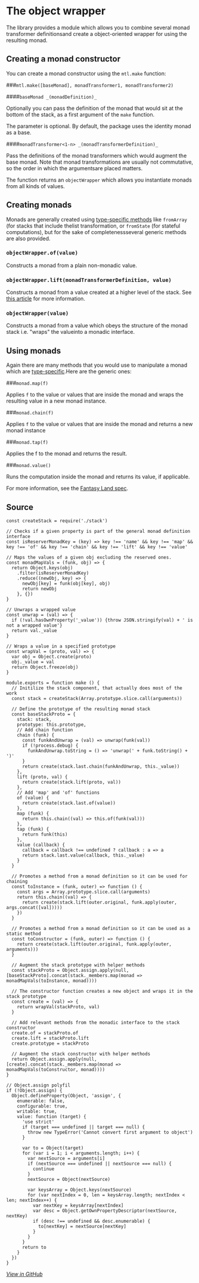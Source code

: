 # The object wrapper

The library provides a module which allows you to combine several monad transformer definitionsand create a object-oriented wrapper for using the resulting monad.

## Creating a monad constructor

You can create a monad constructor using the `mtl.make` function:

###`mtl.make([baseMonad], monadTransformer1, monadTransformer2)`

####`baseMonad _(monadDefinition)_`

Optionally you can pass the definition of the monad that would sit at the bottom of the stack, as a first argument of the `make` function.

The parameter is optional. By default, the package uses the identity monad as a base.

####`monadTransformer<1-n> _(monadTransformerDefinition)_`

Pass the definitions of the monad transformers which would augment the base monad. Note that monad transformations are usually not commutative, so the order in which the argumentsare placed matters.

The function returns an `objectWrapper` which allows you instantiate monads from all kinds of values.

## Creating monads

Monads are generally created using [type-specific methods](api.md) like `fromArray` (for stacks that include thelist transformation, or `fromState` (for stateful computations), but for the sake of completenessseveral generic methods are also provided.

### `objectWrapper.of(value)`

Constructs a monad from a plain non-monadic value.

### `objectWrapper.lift(monadTransformerDefinition, value)`

Constructs a monad from a value created at a higher level of the stack. See [this article](https://en.wikibooks.org/wiki/Haskell/Monad_transformers#Lifting) for more information.

### `objectWrapper(value)`

Constructs a monad from a value which obeys the structure of the monad stack i.e. "wraps" the valueinto a monadic interface.

## Using monads

Again there are many methods that you would use to manipulate a monad which are [type-specific](api.md).Here are the generic ones:

###`monad.map(f)`

Applies `f` to the value or values that are inside the monad and wraps the resulting value in a new monad instance.

###`monad.chain(f)`

Applies `f` to the value or values that are inside the monad and returns a new monad instance

###`monad.tap(f)`

Applies the f to the monad and returns the result.

###`monad.value()`

Runs the computation inside the monad and returns its value, if applicable.

For more information, see the [Fantasy Land spec](https://github.com/fantasyland/fantasy-land).

## Source

    const createStack = require('./stack')
    
    // Checks if a given property is part of the general monad definition interface
    const isReserverMonadKey = (key) => key !== 'name' && key !== 'map' && key !== 'of' && key !== 'chain' && key !== 'lift' && key !== 'value'
    
    // Maps the values of a given obj excluding the reserved ones.
    const monadMapVals = (funk, obj) => {
      return Object.keys(obj)
        .filter(isReserverMonadKey)
        .reduce((newObj, key) => {
          newObj[key] = funk(obj[key], obj)
          return newObj
        }, {})
    }
    
    // Unwraps a wrapped value
    const unwrap = (val) => {
      if (!val.hasOwnProperty('_value')) {throw JSON.stringify(val) + ' is not a wrapped value'}
      return val._value
    }
    
    // Wraps a value in a specified prototype
    const wrapVal = (proto, val) => {
      var obj = Object.create(proto)
      obj._value = val
      return Object.freeze(obj)
    }
    
    module.exports = function make () {
      // Initilize the stack component, that actually does most of the work
      const stack = createStack(Array.prototype.slice.call(arguments))
    
      // Define the prototype of the resulting monad stack
      const baseStackProto = {
        stack: stack,
        prototype: this.prototype,
        // Add chain function
        chain (funk) {
          const funkAndUnwrap = (val) => unwrap(funk(val))
          if (!process.debug) {
            funkAndUnwrap.toString = () => 'unwrap(' + funk.toString() + ')'
          }
          return create(stack.last.chain(funkAndUnwrap, this._value))
        },
        lift (proto, val) {
          return create(stack.lift(proto, val))
        },
        // Add 'map' and 'of' functions
        of (value) {
          return create(stack.last.of(value))
        },
        map (funk) {
          return this.chain((val) => this.of(funk(val)))
        },
        tap (funk) {
          return funk(this)
        },
        value (callback) {
          callback = callback !== undefined ? callback : a => a
          return stack.last.value(callback, this._value)
        }
      }
    
      // Promotes a method from a monad definition so it can be used for chaining
      const toInstance = (funk, outer) => function () {
        const args = Array.prototype.slice.call(arguments)
        return this.chain((val) => {
          return create(stack.lift(outer.original, funk.apply(outer, args.concat([val]))))
        })
      }
    
      // Promotes a method from a monad definition so it can be used as a static method
      const toConstructor = (funk, outer) => function () {
        return create(stack.lift(outer.original, funk.apply(outer, arguments)))
      }
    
      // Augment the stack prototype with helper methods
      const stackProto = Object.assign.apply(null, [baseStackProto].concat(stack._members.map(monad => monadMapVals(toInstance, monad))))
    
      // The constructor function creates a new object and wraps it in the stack prototype
      const create = (val) => {
        return wrapVal(stackProto, val)
      }
    
      // Add relevant methods from the monadic interface to the stack constructor
      create.of = stackProto.of
      create.lift = stackProto.lift
      create.prototype = stackProto
    
      // Augment the stack constructor with helper methods
      return Object.assign.apply(null, [create].concat(stack._members.map(monad => monadMapVals(toConstructor, monad))))
    }
    
    // Object.assign polyfil
    if (!Object.assign) {
      Object.defineProperty(Object, 'assign', {
        enumerable: false,
        configurable: true,
        writable: true,
        value: function (target) {
          'use strict'
          if (target === undefined || target === null) {
            throw new TypeError('Cannot convert first argument to object')
          }
    
          var to = Object(target)
          for (var i = 1; i < arguments.length; i++) {
            var nextSource = arguments[i]
            if (nextSource === undefined || nextSource === null) {
              continue
            }
            nextSource = Object(nextSource)
    
            var keysArray = Object.keys(nextSource)
            for (var nextIndex = 0, len = keysArray.length; nextIndex < len; nextIndex++) {
              var nextKey = keysArray[nextIndex]
              var desc = Object.getOwnPropertyDescriptor(nextSource, nextKey)
              if (desc !== undefined && desc.enumerable) {
                to[nextKey] = nextSource[nextKey]
              }
            }
          }
          return to
        }
      })
    }
    


[_View in GitHub_](../lib/wrapper.js)

    
